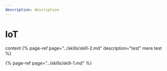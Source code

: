 ```yaml
---
description: description
---
```


# IoT

content
{% page-ref page="../skills/skill-2.md" description="test" 
mere test
%}

{% page-ref page="../skills/skill-1.md" %}
